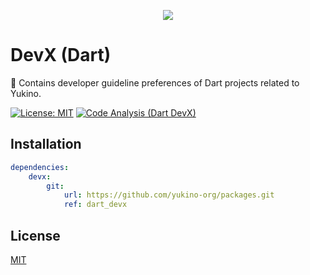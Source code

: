 <p align="center">
    <img src="https://github.com/yukino-org/media/blob/main/images/subbanners/gh-packages-banner.png?raw=true">
</p>

# DevX (Dart)

🚨 Contains developer guideline preferences of Dart projects related to Yukino.

[![License: MIT](https://img.shields.io/badge/License-MIT-yellow.svg)](https://opensource.org/licenses/MIT)
[![Code Analysis (Dart DevX)](<https://github.com/yukino-org/packages/actions/workflows/code-analysis-(dart_devx).yml/badge.svg>)](<https://github.com/yukino-org/packages/actions/workflows/code-analysis-(dart_devx).yml>)

## Installation

```yaml
dependencies:
    devx:
        git:
            url: https://github.com/yukino-org/packages.git
            ref: dart_devx
```

## License

[MIT](./LICENSE)
